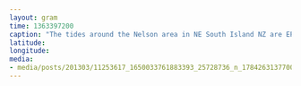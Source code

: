 ```yaml
---
layout: gram
time: 1363397200
caption: "The tides around the Nelson area in NE South Island NZ are EPIC. So much fun exploring."
latitude: 
longitude: 
media:
- media/posts/201303/11253617_1650033761883393_25728736_n_17842631377000351.jpg
---
```


